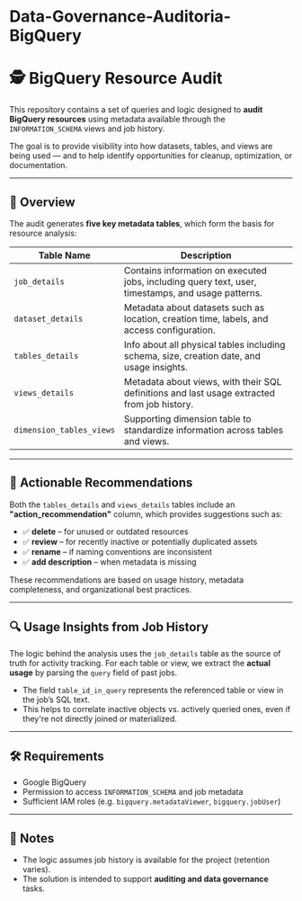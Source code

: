# Data-Governance-Auditoria-BigQuery

# 🕵️ BigQuery Resource Audit

This repository contains a set of queries and logic designed to **audit BigQuery resources** using metadata available through the `INFORMATION_SCHEMA` views and job history.

The goal is to provide visibility into how datasets, tables, and views are being used — and to help identify opportunities for cleanup, optimization, or documentation.

---

## 📌 Overview

The audit generates **five key metadata tables**, which form the basis for resource analysis:

| Table Name               | Description                                                                                        |
| ------------------------ | -------------------------------------------------------------------------------------------------- |
| `job_details`            | Contains information on executed jobs, including query text, user, timestamps, and usage patterns. |
| `dataset_details`        | Metadata about datasets such as location, creation time, labels, and access configuration.         |
| `tables_details`         | Info about all physical tables including schema, size, creation date, and usage insights.          |
| `views_details`          | Metadata about views, with their SQL definitions and last usage extracted from job history.        |
| `dimension_tables_views` | Supporting dimension table to standardize information across tables and views.                     |

---

## 🎯 Actionable Recommendations

Both the `tables_details` and `views_details` tables include an **"action\_recommendation"** column, which provides suggestions such as:

* ✅ **delete** – for unused or outdated resources
* ✅ **review** – for recently inactive or potentially duplicated assets
* ✅ **rename** – if naming conventions are inconsistent
* ✅ **add description** – when metadata is missing


These recommendations are based on usage history, metadata completeness, and organizational best practices.

---

## 🔍 Usage Insights from Job History

The logic behind the analysis uses the `job_details` table as the source of truth for activity tracking.
For each table or view, we extract the **actual usage** by parsing the `query` field of past jobs.

* The field `table_id_in_query` represents the referenced table or view in the job’s SQL text.
* This helps to correlate inactive objects vs. actively queried ones, even if they're not directly joined or materialized.

---

## 🛠️ Requirements

* Google BigQuery
* Permission to access `INFORMATION_SCHEMA` and job metadata
* Sufficient IAM roles (e.g. `bigquery.metadataViewer`, `bigquery.jobUser`)

---

## 📌 Notes

* The logic assumes job history is available for the project (retention varies).
* The solution is intended to support **auditing and data governance** tasks.



